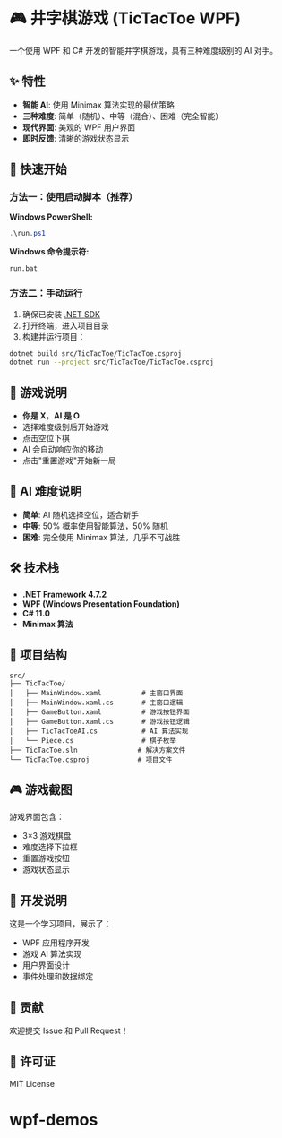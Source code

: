 # 🎮 井字棋游戏 (TicTacToe WPF)

一个使用 WPF 和 C# 开发的智能井字棋游戏，具有三种难度级别的 AI 对手。

## ✨ 特性

- **智能 AI**: 使用 Minimax 算法实现的最优策略
- **三种难度**: 简单（随机）、中等（混合）、困难（完全智能）
- **现代界面**: 美观的 WPF 用户界面
- **即时反馈**: 清晰的游戏状态显示

## 🚀 快速开始

### 方法一：使用启动脚本（推荐）

**Windows PowerShell:**
```powershell
.\run.ps1
```

**Windows 命令提示符:**
```cmd
run.bat
```

### 方法二：手动运行

1. 确保已安装 [.NET SDK](https://dotnet.microsoft.com/download)
2. 打开终端，进入项目目录
3. 构建并运行项目：

```bash
dotnet build src/TicTacToe/TicTacToe.csproj
dotnet run --project src/TicTacToe/TicTacToe.csproj
```

## 🎯 游戏说明

- **你是 X**，**AI 是 O**
- 选择难度级别后开始游戏
- 点击空位下棋
- AI 会自动响应你的移动
- 点击"重置游戏"开始新一局

## 🧠 AI 难度说明

- **简单**: AI 随机选择空位，适合新手
- **中等**: 50% 概率使用智能算法，50% 随机
- **困难**: 完全使用 Minimax 算法，几乎不可战胜

## 🛠️ 技术栈

- **.NET Framework 4.7.2**
- **WPF (Windows Presentation Foundation)**
- **C# 11.0**
- **Minimax 算法**

## 📁 项目结构

```
src/
├── TicTacToe/
│   ├── MainWindow.xaml          # 主窗口界面
│   ├── MainWindow.xaml.cs       # 主窗口逻辑
│   ├── GameButton.xaml          # 游戏按钮界面
│   ├── GameButton.xaml.cs       # 游戏按钮逻辑
│   ├── TicTacToeAI.cs           # AI 算法实现
│   └── Piece.cs                 # 棋子枚举
├── TicTacToe.sln               # 解决方案文件
└── TicTacToe.csproj            # 项目文件
```

## 🎮 游戏截图

游戏界面包含：
- 3×3 游戏棋盘
- 难度选择下拉框
- 重置游戏按钮
- 游戏状态显示

## 📝 开发说明

这是一个学习项目，展示了：
- WPF 应用程序开发
- 游戏 AI 算法实现
- 用户界面设计
- 事件处理和数据绑定

## 🤝 贡献

欢迎提交 Issue 和 Pull Request！

## 📄 许可证

MIT License
# wpf-demos

